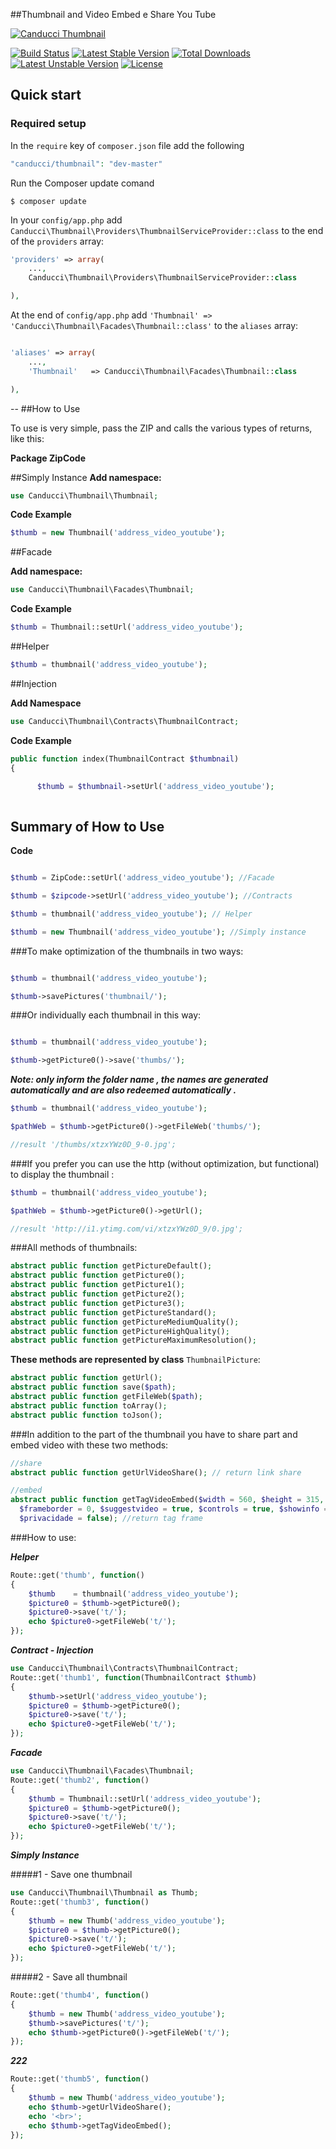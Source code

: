 ##Thumbnail and Video Embed e Share You Tube

[![Canducci Thumbnail](http://i1194.photobucket.com/albums/aa377/netdragoon1/1449170629_Neon_Line_Social_Circles_50Icon_10px_grid-45_zpsjazbo2dc.png)](https://packagist.org/packages/canducci/thumbnail)

[![Build Status](https://travis-ci.org/netdragoon/thumbnail.svg)](https://travis-ci.org/netdragoon/thumbnail)
[![Latest Stable Version](https://poser.pugx.org/canducci/thumbnail/v/stable)](https://packagist.org/packages/canducci/thumbnail) 
[![Total Downloads](https://poser.pugx.org/canducci/thumbnail/downloads)](https://packagist.org/packages/canducci/thumbnail) 
[![Latest Unstable Version](https://poser.pugx.org/canducci/thumbnail/v/unstable)](https://packagist.org/packages/canducci/thumbnail) 
[![License](https://poser.pugx.org/canducci/thumbnail/license)](https://packagist.org/packages/canducci/thumbnail)

## Quick start

### Required setup

In the `require` key of `composer.json` file add the following

```PHP
"canducci/thumbnail": "dev-master"

```

Run the Composer update comand

    $ composer update

In your `config/app.php` add `Canducci\Thumbnail\Providers\ThumbnailServiceProvider::class` to the end of the `providers` array:

```PHP
'providers' => array(
    ...,
    Canducci\Thumbnail\Providers\ThumbnailServiceProvider::class

),
```

At the end of `config/app.php` add `'Thumbnail' => 'Canducci\Thumbnail\Facades\Thumbnail::class'` to the `aliases` array:

```PHP

'aliases' => array(
    ...,
    'Thumbnail'   => Canducci\Thumbnail\Facades\Thumbnail::class

),

```

--
##How to Use

To use is very simple, pass the ZIP and calls the various types of returns, like this:

__Package ZipCode__

##Simply Instance
__Add namespace:__

```PHP
use Canducci\Thumbnail\Thumbnail;
```
__Code Example__
```PHP
$thumb = new Thumbnail('address_video_youtube');

```

##Facade

__Add namespace:__
```PHP
use Canducci\Thumbnail\Facades\Thumbnail;

```
__Code Example__
```PHP
$thumb = Thumbnail::setUrl('address_video_youtube');

```

##Helper

```PHP
$thumb = thumbnail('address_video_youtube');

```

##Injection

__Add Namespace__

```PHP
use Canducci\Thumbnail\Contracts\ThumbnailContract;

```

__Code Example__

```PHP
public function index(ThumbnailContract $thumbnail)
{

      $thumb = $thumbnail->setUrl('address_video_youtube');
      
```

## Summary of How to Use

__Code__

```PHP 

$thumb = ZipCode::setUrl('address_video_youtube'); //Facade

$thumb = $zipcode->setUrl('address_video_youtube'); //Contracts

$thumb = thumbnail('address_video_youtube'); // Helper

$thumb = new Thumbnail('address_video_youtube'); //Simply instance
```


###To make optimization of the thumbnails in two ways:

```PHP

$thumb = thumbnail('address_video_youtube');

$thumb->savePictures('thumbnail/');

```
###Or individually each thumbnail in this way:

```PHP

$thumb = thumbnail('address_video_youtube');

$thumb->getPicture0()->save('thumbs/');

```

___Note: only inform the folder name , the names are generated automatically and are also redeemed automatically .___

```PHP
$thumb = thumbnail('address_video_youtube');

$pathWeb = $thumb->getPicture0()->getFileWeb('thumbs/');

//result '/thumbs/xtzxYWz0D_9-0.jpg';

```

###If you prefer you can use the http (without optimization, but functional) to display the thumbnail :

```PHP
$thumb = thumbnail('address_video_youtube');

$pathWeb = $thumb->getPicture0()->getUrl();

//result 'http://i1.ytimg.com/vi/xtzxYWz0D_9/0.jpg';
```

###All methods of thumbnails:

```PHP
abstract public function getPictureDefault();
abstract public function getPicture0();
abstract public function getPicture1();
abstract public function getPicture2();
abstract public function getPicture3();
abstract public function getPictureStandard();
abstract public function getPictureMediumQuality();
abstract public function getPictureHighQuality();
abstract public function getPictureMaximumResolution();

```

__These methods are represented by class__ `ThumbnailPicture`:

```PHP
abstract public function getUrl();
abstract public function save($path);
abstract public function getFileWeb($path);
abstract public function toArray();
abstract public function toJson();
```

###In addition to the part of the thumbnail you have to share part and embed video with these two methods:

```PHP
//share
abstract public function getUrlVideoShare(); // return link share

//embed
abstract public function getTagVideoEmbed($width = 560, $height = 315,  
  $frameborder = 0, $suggestvideo = true, $controls = true, $showinfo = true, 
  $privacidade = false); //return tag frame
```


###How to use:

___Helper___
```PHP
Route::get('thumb', function()
{
	$thumb    = thumbnail('address_video_youtube');
	$picture0 = $thumb->getPicture0();
	$picture0->save('t/');
	echo $picture0->getFileWeb('t/');
});
```

___Contract - Injection___
```PHP
use Canducci\Thumbnail\Contracts\ThumbnailContract;
Route::get('thumb1', function(ThumbnailContract $thumb)
{	
	$thumb->setUrl('address_video_youtube');
	$picture0 = $thumb->getPicture0();
	$picture0->save('t/');
	echo $picture0->getFileWeb('t/');
});
```

___Facade___
```PHP
use Canducci\Thumbnail\Facades\Thumbnail;
Route::get('thumb2', function()
{	
	$thumb = Thumbnail::setUrl('address_video_youtube');
	$picture0 = $thumb->getPicture0();
	$picture0->save('t/');
	echo $picture0->getFileWeb('t/');
});
```

___Simply Instance___

#####1 - Save one thumbnail

```PHP
use Canducci\Thumbnail\Thumbnail as Thumb;
Route::get('thumb3', function()
{	
	$thumb = new Thumb('address_video_youtube');
	$picture0 = $thumb->getPicture0();
	$picture0->save('t/');
	echo $picture0->getFileWeb('t/');
});
```

#####2 - Save all thumbnail

```PHP
Route::get('thumb4', function()
{	
	$thumb = new Thumb('address_video_youtube');
	$thumb->savePictures('t/');	
	echo $thumb->getPicture0()->getFileWeb('t/');
});
```

___222___
```PHP
Route::get('thumb5', function()
{	
	$thumb = new Thumb('address_video_youtube');
	echo $thumb->getUrlVideoShare();
	echo '<br>';	
	echo $thumb->getTagVideoEmbed();
});
```